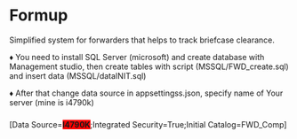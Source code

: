 # Formup

Simplified system for forwarders that helps to track briefcase clearance.

♦ You need to install SQL Server (microsoft) and create database with Management studio,
then create tables with script (MSSQL/FWD_create.sql) and insert data (MSSQL/dataINIT.sql)

♦ After that change data source in appsettingss.json, specify name of Your server (mine is i4790k)
<h3></h3>
[Data Source=<b style="background-color:red;">I4790K</b>;Integrated Security=True;Initial Catalog=FWD_Comp]
